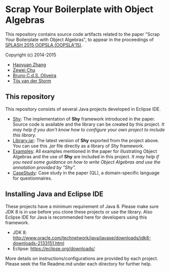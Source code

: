 # Scrap Your Boilerplate with Object Algebras
This repository contains source code artifacts related to the paper "Scrap Your Boilerplate with Object Algebras", to appear in the proceedings of [SPLASH 2015 OOPSLA (OOPSLA'15)](http://2015.splashcon.org/track/oopsla2015).

Copyright (c) 2014-2015

- [Haoyuan Zhang](mailto:hyzhang@cs.hku.hk)
- [Zewei Chu](mailto:jasonchuzewei@gmail.com)
- [Bruno C.d.S. Oliveira](mailto:bruno@cs.hku.hk)   
- [Tijs van der Storm](mailto:tvdstorm@gmail.com)

## This repository

This repository consists of several Java projects developed in Eclipse IDE.

- [Shy](https://github.com/JasonCHU/SYBwithOA/tree/master/Shy): The implementation of __Shy__ framework introduced in the paper. Source code is available and the library can be created by this project. _It may help if you don't know how to configure your own project to include this library._
- [Library.jar](https://github.com/JasonCHU/SYBwithOA/blob/master/Library.jar): The latest version of __Shy__ exported from the project above. You can use this _.jar_ file directly as a library of _Shy_ framework.
- [Examples](https://github.com/JasonCHU/SYBwithOA/tree/master/Examples): All examples mentioned in the paper for illustrating Object Algebras and the use of __Shy__  are included in this project. _It may help if you need some guidance on how to write Object Algebras and use the annotation provided by "Shy"._
- [CaseStudy](https://github.com/JasonCHU/SYBwithOA/tree/master/CaseStudy): Case study in the paper (QL), a domain-specific language for questionnaires.

## Installing Java and Eclipse IDE

These projects have a minimum requirement of Java 8. Please make sure JDK 8 is in use before you clone these projects or use the library. Also Eclipse IDE for Java is recommended here for developers using this framework.

- JDK 8: http://www.oracle.com/technetwork/java/javase/downloads/jdk8-downloads-2133151.html
- Eclipse: https://eclipse.org/downloads/

More details on instructions/configurations are provided by each project. Please seek the file Readme.md under each directory for further help.

